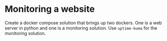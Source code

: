 # Monitoring a website

Create a docker compose solution that brings up two dockers. One is a web server in python and one is a monitoring solution. Use `uptime-kuma` for the monitoring solution.

